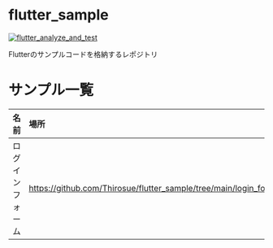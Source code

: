 # flutter_sample

[![flutter_analyze_and_test](https://github.com/Thirosue/flutter_sample/actions/workflows/flutter-ci.yml/badge.svg)](https://github.com/Thirosue/flutter_sample/actions/workflows/flutter-ci.yml)

Flutterのサンプルコードを格納するレポジトリ

# サンプル一覧

| 名前 | 場所 |
| :---------------------------------------| :-----|
| ログインフォーム|https://github.com/Thirosue/flutter_sample/tree/main/login_form_sample/flutter_app|
